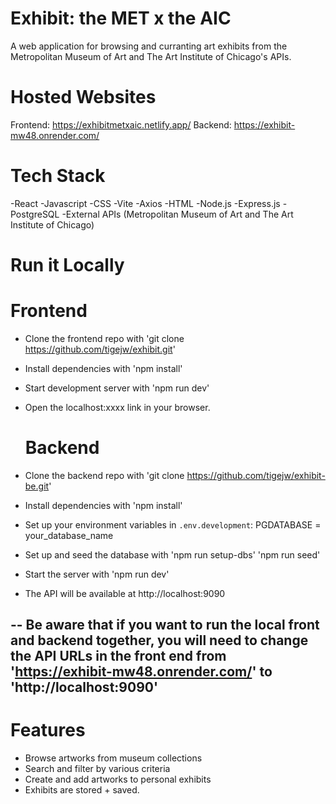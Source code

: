 # Exhibit: the MET x the AIC

A web application for browsing and curranting art exhibits from the Metropolitan Museum of Art and The Art Institute of Chicago's APIs. 

# Hosted Websites

Frontend: https://exhibitmetxaic.netlify.app/
Backend: https://exhibit-mw48.onrender.com/

# Tech Stack

-React
-Javascript
-CSS
-Vite
-Axios
-HTML 
-Node.js
-Express.js
-PostgreSQL
-External APIs (Metropolitan Museum of Art and The Art Institute of Chicago)

# Run it Locally
  
  # Frontend 
- Clone the frontend repo with 'git clone https://github.com/tigejw/exhibit.git'
- Install dependencies with 'npm install'
- Start development server with 'npm run dev'
- Open the localhost:xxxx link in your browser.

  # Backend 
- Clone the backend repo with 'git clone https://github.com/tigejw/exhibit-be.git'
- Install dependencies with 'npm install'
- Set up your environment variables in `.env.development`: PGDATABASE = your_database_name
- Set up and seed the database with 'npm run setup-dbs' 'npm run seed'
- Start the server with 'npm run dev'
- The API will be available at http://localhost:9090

-- 
Be aware that if you want to run the local front and backend together, you will need to change the API URLs in the front end from 'https://exhibit-mw48.onrender.com/' to 'http://localhost:9090' 
--

# Features
- Browse artworks from museum collections
- Search and filter by various criteria
- Create and add artworks to personal exhibits
- Exhibits are stored + saved.

